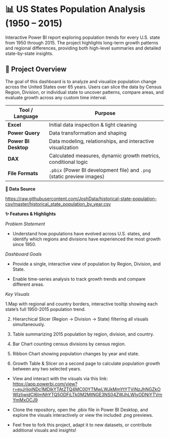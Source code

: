 # 📊 US States Population Analysis (1950 – 2015)

Interactive Power BI report exploring population trends for every U.S. state from 1950 through 2015.
The project highlights long-term growth patterns and regional differences, providing both high-level summaries and detailed state-by-state insights.

## 📝 Project Overview

The goal of this dashboard is to analyze and visualize population change across the United States over 65 years.
Users can slice the data by Census Region, Division, or individual state to uncover patterns, compare areas, and evaluate growth across any custom time interval.



|Tool / Language     | Purpose                                                              |
| -------------------- | ---------------------------------------------------------------------- |
| **Excel**            | Initial data inspection & light cleaning                               |
| **Power Query**      | Data transformation and shaping                                        |
| **Power BI Desktop** | Data modeling, relationships, and interactive visualization            |
| **DAX**              | Calculated measures, dynamic growth metrics, conditional logic         |
| **File Formats**     | `.pbix` (Power BI development file) and `.png` (static preview images) |

**📂 Data Source**

https://raw.githubusercontent.com/JoshData/historical-state-population-csv/master/historical_state_population_by_year.csv

**✨ Features & Highlights**

*Problem Statement*
- Understand how populations have evolved across U.S. states, and identify which regions and divisions have experienced the most growth since 1950.

*Dashboard Goals*

- Provide a single, interactive view of population by Region, Division, and State.

- Enable time-series analysis to track growth trends and compare different areas.

*Key Visuals*

1.Map with regional and country borders, interactive tooltip showing each state’s full 1950-2015 population trend.

2. Hierarchical Slicer (Region → Division → State) filtering all visuals simultaneously.

3. Table summarizing 2015 population by region, division, and country.

4. Bar Chart counting census divisions by census region.

5. Ribbon Chart showing population changes by year and state.

6. Growth Table & Slicer on a second page to calculate population growth between any two selected years.


   
- View and interact with the visuals via this link: https://app.powerbi.com/view?r=eyJrIjoiNDc1MDlkYTAtZTQ4MC00YTMwLWJkMmYtYTVjNzJhNGZkOWIzIiwidCI6ImNhYTQ5ODFiLTk0M2MtNGE3NS04ZWJhLWIyODNiYTVmYmMxOCJ9
  
- Clone the repository, open the .pbix file in Power BI Desktop, and explore the visuals interactively or view the included .png previews.

- Feel free to fork this project, adapt it to new datasets, or contribute additional visuals and insights!
